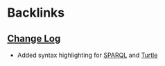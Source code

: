 
# Backlinks
## [Change Log](<Change Log.md>)
- Added syntax highlighting for [SPARQL](<SPARQL.md>) and [Turtle](<Turtle.md>)

